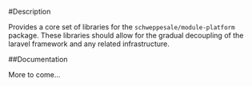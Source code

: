 #Description 

Provides a core set of libraries for the `schweppesale/module-platform` package.  These libraries should allow for the gradual decoupling of the laravel framework and any related infrastructure.

##Documentation

More to come...